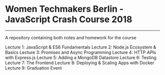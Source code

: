 # Women Techmakers Berlin - JavaScript Crash Course 2018
----
A repository containing both notes and homework for the course

Lecture 1: JavaScript & ES6 Fundamentals
Lecture 2: Node.js Ecosystem & Basics
Lecture 3: Promises and Async Programming
Lecture 4: HTTP APIs with Express.js
Lecture 5: Adding a MongoDB Datastore
Lecture 6: Testing
Lecture 7: The Frontend
Lecture 8: Deploying & Scaling Apps with Docker
Lecture 9: Graduation Event
